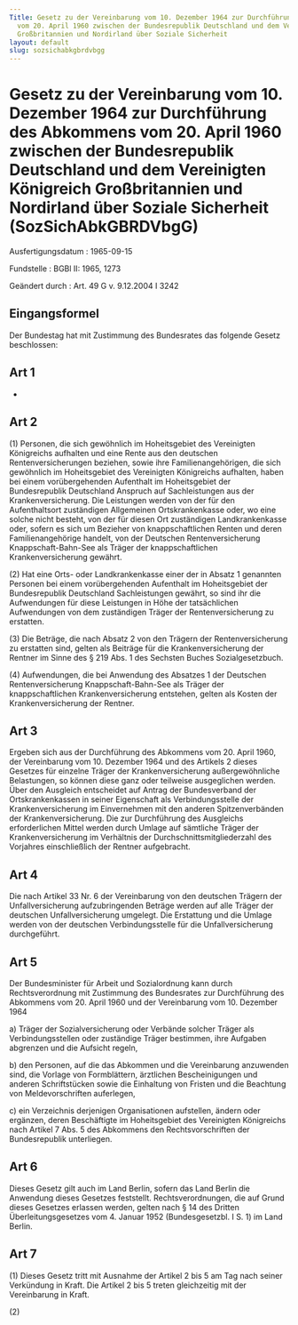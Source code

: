 ```yaml
---
Title: Gesetz zu der Vereinbarung vom 10. Dezember 1964 zur Durchführung des Abkommens
  vom 20. April 1960 zwischen der Bundesrepublik Deutschland und dem Vereinigten Königreich
  Großbritannien und Nordirland über Soziale Sicherheit
layout: default
slug: sozsichabkgbrdvbgg
---
```


# Gesetz zu der Vereinbarung vom 10. Dezember 1964 zur Durchführung des Abkommens vom 20. April 1960 zwischen der Bundesrepublik Deutschland und dem Vereinigten Königreich Großbritannien und Nordirland über Soziale Sicherheit (SozSichAbkGBRDVbgG)

Ausfertigungsdatum
:   1965-09-15

Fundstelle
:   BGBl II: 1965, 1273

Geändert durch
:   Art. 49 G v. 9.12.2004 I 3242


## Eingangsformel

Der Bundestag hat mit Zustimmung des Bundesrates das folgende Gesetz
beschlossen:


## Art 1

-


## Art 2

(1) Personen, die sich gewöhnlich im Hoheitsgebiet des Vereinigten
Königreichs aufhalten und eine Rente aus den deutschen
Rentenversicherungen beziehen, sowie ihre Familienangehörigen, die
sich gewöhnlich im Hoheitsgebiet des Vereinigten Königreichs
aufhalten, haben bei einem vorübergehenden Aufenthalt im Hoheitsgebiet
der Bundesrepublik Deutschland Anspruch auf Sachleistungen aus der
Krankenversicherung. Die Leistungen werden von der für den
Aufenthaltsort zuständigen Allgemeinen Ortskrankenkasse oder, wo eine
solche nicht besteht, von der für diesen Ort zuständigen
Landkrankenkasse oder, sofern es sich um Bezieher von
knappschaftlichen Renten und deren Familienangehörige handelt, von der
Deutschen Rentenversicherung Knappschaft-Bahn-See als Träger der
knappschaftlichen Krankenversicherung gewährt.

(2) Hat eine Orts- oder Landkrankenkasse einer der in Absatz 1
genannten Personen bei einem vorübergehenden Aufenthalt im
Hoheitsgebiet der Bundesrepublik Deutschland Sachleistungen gewährt,
so sind ihr die Aufwendungen für diese Leistungen in Höhe der
tatsächlichen Aufwendungen von dem zuständigen Träger der
Rentenversicherung zu erstatten.

(3) Die Beträge, die nach Absatz 2 von den Trägern der
Rentenversicherung zu erstatten sind, gelten als Beiträge für die
Krankenversicherung der Rentner im Sinne des § 219 Abs. 1 des Sechsten
Buches Sozialgesetzbuch.

(4) Aufwendungen, die bei Anwendung des Absatzes 1 der Deutschen
Rentenversicherung Knappschaft-Bahn-See als Träger der
knappschaftlichen Krankenversicherung entstehen, gelten als Kosten der
Krankenversicherung der Rentner.


## Art 3

Ergeben sich aus der Durchführung des Abkommens vom 20. April 1960,
der Vereinbarung vom 10. Dezember 1964 und des Artikels 2 dieses
Gesetzes für einzelne Träger der Krankenversicherung außergewöhnliche
Belastungen, so können diese ganz oder teilweise ausgeglichen werden.
Über den Ausgleich entscheidet auf Antrag der Bundesverband der
Ortskrankenkassen in seiner Eigenschaft als Verbindungsstelle der
Krankenversicherung im Einvernehmen mit den anderen Spitzenverbänden
der Krankenversicherung. Die zur Durchführung des Ausgleichs
erforderlichen Mittel werden durch Umlage auf sämtliche Träger der
Krankenversicherung im Verhältnis der Durchschnittsmitgliederzahl des
Vorjahres einschließlich der Rentner aufgebracht.


## Art 4

Die nach Artikel 33 Nr. 6 der Vereinbarung von den deutschen Trägern
der Unfallversicherung aufzubringenden Beträge werden auf alle Träger
der deutschen Unfallversicherung umgelegt. Die Erstattung und die
Umlage werden von der deutschen Verbindungsstelle für die
Unfallversicherung durchgeführt.


## Art 5

Der Bundesminister für Arbeit und Sozialordnung kann durch
Rechtsverordnung mit Zustimmung des Bundesrates zur Durchführung des
Abkommens vom 20. April 1960 und der Vereinbarung vom 10. Dezember
1964

a)  Träger der Sozialversicherung oder Verbände solcher Träger als
    Verbindungsstellen oder zuständige Träger bestimmen, ihre Aufgaben
    abgrenzen und die Aufsicht regeln,


b)  den Personen, auf die das Abkommen und die Vereinbarung anzuwenden
    sind, die Vorlage von Formblättern, ärztlichen Bescheinigungen und
    anderen Schriftstücken sowie die Einhaltung von Fristen und die
    Beachtung von Meldevorschriften auferlegen,


c)  ein Verzeichnis derjenigen Organisationen aufstellen, ändern oder
    ergänzen, deren Beschäftigte im Hoheitsgebiet des Vereinigten
    Königreichs nach Artikel 7 Abs. 5 des Abkommens den Rechtsvorschriften
    der Bundesrepublik unterliegen.





## Art 6

Dieses Gesetz gilt auch im Land Berlin, sofern das Land Berlin die
Anwendung dieses Gesetzes feststellt. Rechtsverordnungen, die auf
Grund dieses Gesetzes erlassen werden, gelten nach § 14 des Dritten
Überleitungsgesetzes vom 4. Januar 1952 (Bundesgesetzbl. I S. 1) im
Land Berlin.


## Art 7

(1) Dieses Gesetz tritt mit Ausnahme der Artikel 2 bis 5 am Tag nach
seiner Verkündung in Kraft. Die Artikel 2 bis 5 treten gleichzeitig
mit der Vereinbarung in Kraft.

(2)

